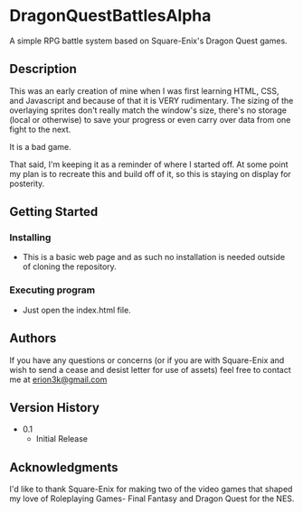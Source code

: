 # DragonQuestBattlesAlpha
A simple RPG battle system based on Square-Enix's Dragon Quest games. 

## Description

This was an early creation of mine when I was first learning HTML, CSS, and Javascript and because of that it is VERY rudimentary. The sizing of the overlaying sprites don't really match the window's size, there's no storage (local or otherwise) to save your progress or even carry over data from one fight to the next. 

It is a bad game.

That said, I'm keeping it as a reminder of where I started off. At some point my plan is to recreate this and build off of it, so this is staying on display for posterity.

## Getting Started

### Installing

* This is a basic web page and as such no installation is needed outside of cloning the repository.

### Executing program

* Just open the index.html file.


## Authors

If you have any questions or concerns (or if you are with Square-Enix and wish to send a cease and desist letter for use of assets) feel free to contact me at erion3k@gmail.com

## Version History

* 0.1
    * Initial Release

## Acknowledgments

I'd like to thank Square-Enix for making two of the video games that shaped my love of Roleplaying Games- Final Fantasy and Dragon Quest for the NES.
